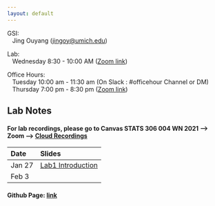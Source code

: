 ```yaml
---
layout: default
---
```



GSI:\
&nbsp;&nbsp; Jing Ouyang (jingoy@umich.edu)

Lab: \
&nbsp;&nbsp; Wednesday 8:30 - 10:00 AM ([Zoom link](https://umich.zoom.us/j/93970306278)) 

Office Hours:  
&nbsp;&nbsp; Tuesday 10:00 am - 11:30 am (On Slack : #officehour Channel or DM) \
&nbsp;&nbsp; Thursday 7:00 pm - 8:30 pm ([Zoom link](https://umich.zoom.us/j/93970306278)) 

## Lab Notes

#### For lab recordings, please go to Canvas STATS 306 004 WN 2021 --> Zoom --> [Cloud Recordings](https://umich.instructure.com/courses/417268/external_tools/25194)

| Date       | Slides          | 
|:-------------|:------------------|
|  Jan 27          | [Lab1 Introduction](Lab_notes/stats306_lab1.ipynb) | 
|  Feb 3          |  | 

#### Github Page: [link](https://github.com/jingoystat/jingoystat.github.io)


